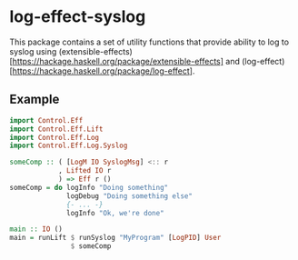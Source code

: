 # log-effect-syslog

This package contains a set of utility functions that provide ability to log to
syslog using
(extensible-effects)[https://hackage.haskell.org/package/extensible-effects]
and (log-effect)[https://hackage.haskell.org/package/log-effect].

## Example

```haskell
import Control.Eff
import Control.Eff.Lift
import Control.Eff.Log
import Control.Eff.Log.Syslog

someComp :: ( [LogM IO SyslogMsg] <:: r
            , Lifted IO r
            ) => Eff r ()
someComp = do logInfo "Doing something"
              logDebug "Doing something else"
              {- ... -}
              logInfo "Ok, we're done"

main :: IO ()
main = runLift $ runSyslog "MyProgram" [LogPID] User
               $ someComp
```
